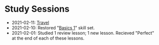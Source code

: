 # Study Sessions 

* 2021-02-11: [Travel](https://github.com/EO4wellness/T-I-L/blob/main/polyglot/la-otra/French/Travel.md)
* 2021-02-10: Restored "[Basics 1](https://github.com/EO4wellness/T-I-L/tree/main/polyglot/la-otra/French/study-sessions)" skill set. 
* 2021-02-01: Studied 1 review lesson; 1 new lesson. Recieved "Perfect" at the end of each of these lessons. 
